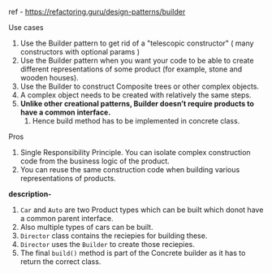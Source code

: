 
ref - https://refactoring.guru/design-patterns/builder

Use cases
1. Use the Builder pattern to get rid of a "telescopic constructor" ( many constructors with optional params )
2. Use the Builder pattern when you want your code to be able to create different representations of some product (for example, stone and wooden houses).
3. Use the Builder to construct Composite trees or other complex objects.
4. A complex object needs to be created with relatively the same steps.
5. **Unlike other creational patterns, Builder doesn’t require products to have a common interface.**
    1. Hence build method has to be implemented in concrete class.

Pros<br>
1. Single Responsibility Principle. You can isolate complex construction code from the business logic of the product.
2. You can reuse the same construction code when building various representations of products.


**description-**
1. `Car` and `Auto` are two Product types which can be built which donot have a common parent interface.
2. Also multiple types of cars can be built.
3. `Director` class contains the reciepies for building these.
4. `Director` uses the `Builder` to create those reciepies.
5. The final `build()` method is part of the Concrete builder as it has to return the correct class.
